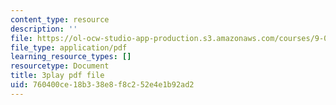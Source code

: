 ```yaml
---
content_type: resource
description: ''
file: https://ol-ocw-studio-app-production.s3.amazonaws.com/courses/9-04-sensory-systems-fall-2013/760400ce18b338e8f8c252e4e1b92ad2_XTuXlXav78.pdf
file_type: application/pdf
learning_resource_types: []
resourcetype: Document
title: 3play pdf file
uid: 760400ce-18b3-38e8-f8c2-52e4e1b92ad2
---
```

